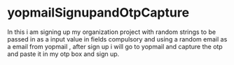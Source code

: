 # yopmailSignupandOtpCapture
In this i am signing up my organization project with random strings to be passed in as a input value in fields compulsory and using a random email as a email from yopmail , after sign up i will go to yopmail and capture the otp and paste it in my otp box and sign up.
